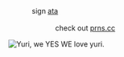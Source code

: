 ㅤㅤ ㅤ sign [ata](https://centivan.atabook.org/)

ㅤㅤ ㅤ ㅤㅤ ㅤ check out [prns.cc](https://pronouns.cc/@korion/)


![Yuri, we YES WE love yuri.](https://cdn.discordapp.com/attachments/1282985399051878441/1402197510327500862/Untitled94_20250805155027.png?ex=689309b2&is=6891b832&hm=fe58ac53667e65b0b53f8d6c680b8cc4692583220e5cceef055f9f9809b1480f&)

ㅤ
ㅤ ㅤ ㅤㅤ ㅤ 


<!--
**TillsBodyPillow/TillsBodyPillow** is a ✨ _special_ ✨ repository because its `README.md` (this file) appears on your GitHub profile.

Here are some ideas to get you started:

- 🔭 I’m currently working on ...
- 🌱 I’m currently learning ...
- 👯 I’m looking to collaborate on ...
- 🤔 I’m looking for help with ...
- 💬 Ask me about ...
- 📫 How to reach me: ...
- 😄 Pronouns: ...
- ⚡ Fun fact: ...
-->


<!--
**Bendahe/Bendahe** is a ✨ _special_ ✨ repository because its `README.md` (this file) appears on your GitHub profile.

Here are some ideas to get you started:

- 🔭 I’m currently working on ...
- 🌱 I’m currently learning ...
- 👯 I’m looking to collaborate on ...
- 🤔 I’m looking for help with ...
- 💬 Ask me about ...
- 📫 How to reach me: ...
- 😄 Pronouns: ...
- ⚡ Fun fact: ...
-->
